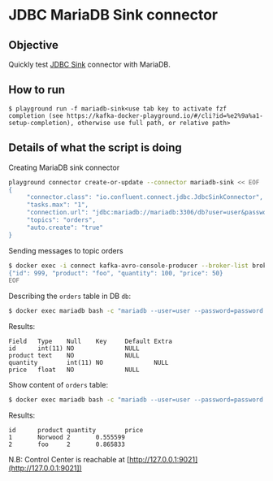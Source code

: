 # JDBC MariaDB Sink connector



## Objective

Quickly test [JDBC Sink](https://docs.confluent.io/current/connect/kafka-connect-jdbc/sink-connector/index.html#quick-start) connector with MariaDB.

## How to run


```
$ playground run -f mariadb-sink<use tab key to activate fzf completion (see https://kafka-docker-playground.io/#/cli?id=%e2%9a%a1-setup-completion), otherwise use full path, or relative path>
```

## Details of what the script is doing

Creating MariaDB sink connector

```bash
playground connector create-or-update --connector mariadb-sink << EOF
{
     "connector.class": "io.confluent.connect.jdbc.JdbcSinkConnector",
     "tasks.max": "1",
     "connection.url": "jdbc:mariadb://mariadb:3306/db?user=user&password=password&useSSL=false",
     "topics": "orders",
     "auto.create": "true"
}
```

Sending messages to topic orders

```bash
$ docker exec -i connect kafka-avro-console-producer --broker-list broker:9092 --property schema.registry.url=http://schema-registry:8081 --topic orders --property value.schema='{"type":"record","name":"myrecord","fields":[{"name":"id","type":"int"},{"name":"product", "type": "string"}, {"name":"quantity", "type": "int"}, {"name":"price","type": "float"}]}' << EOF
{"id": 999, "product": "foo", "quantity": 100, "price": 50}
EOF
```


Describing the `orders` table in DB `db`:

```bash
$ docker exec mariadb bash -c "mariadb --user=user --password=password db -e 'describe orders;'"
```

Results:
```
Field   Type    Null    Key     Default Extra
id      int(11) NO              NULL
product text    NO              NULL
quantity        int(11) NO              NULL
price   float   NO              NULL
```

Show content of `orders` table:

```bash
$ docker exec mariadb bash -c "mariadb --user=user --password=password db -e 'select * from orders;'"
```

Results:

```
id      product quantity        price
1       Norwood 2       0.555599
2       foo     2       0.865833
```

N.B: Control Center is reachable at [http://127.0.0.1:9021](http://127.0.0.1:9021])

